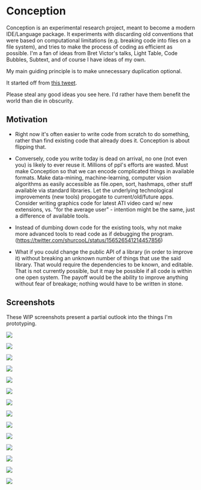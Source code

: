 Conception
==========

Conception is an experimental research project, meant to become a modern IDE/Language package. It experiments with discarding old conventions that were based on computational limitations (e.g. breaking code into files on a file system), and tries to make the process of coding as efficient as possible. I'm a fan of ideas from Bret Victor's talks, Light Table, Code Bubbles, Subtext, and of course I have ideas of my own.

My main guiding principle is to make unnecessary duplication optional.

It started off from [this tweet](https://twitter.com/shurcooL/status/173110768726839296).

Please steal any good ideas you see here. I'd rather have them benefit the world than die in obscurity.

Motivation
----------
- Right now it's often easier to write code from scratch to do something, rather than find existing code that already does it. Conception is about flipping that.

- Conversely, code you write today is dead on arrival, no one (not even you) is likely to ever reuse it. Millions of ppl's efforts are wasted. Must make Conception so that we can encode complicated things in available formats. Make data-mining, machine-learning, computer vision algorithms as easily accessible as file.open, sort, hashmaps, other stuff available via standard libraries. Let the underlying technological improvements (new tools) propogate to current/old/future apps. Consider writing graphics code for latest ATI video card w/ new extensions, vs. "for the average user" - intention might be the same, just a difference of available tools.

- Instead of dumbing down code for the existing tools, why not make more advanced tools to read code as if debugging the program. (https://twitter.com/shurcooL/status/156526541214457856)

- What if you could change the public API of a library (in order to improve it) without breaking an unknown number of things that use the said library. That would require the dependencies to be known, and editable. That is not currently possible, but it may be possible if all code is within one open system. The payoff would be the ability to improve anything without fear of breakage; nothing would have to be written in stone.

Screenshots
-----------
These WIP screenshots present a partial outlook into the things I'm prototyping.

![](https://dl.dropbox.com/u/8554242/dmitri/projects/Conception/images/2013-04-02_1406%20Godoc%20Widget.png)

![](https://dl.dropbox.com/u/8554242/dmitri/projects/Conception/images/minor-milestones/2013-02-19%202144%20Diff%20and%20Connections.png)

![](https://dl.dropbox.com/u/8554242/dmitri/projects/Conception/videos/LiveCodeWidget.gif)

![](https://dl.dropbox.com/u/8554242/dmitri/projects/Conception/images/2013-03-20_2356%20First%20Gist%20Created%20%26%20Cloned%20from%20Conception.png)

![](https://dl.dropbox.com/u/8554242/dmitri/projects/Conception/images/minor-milestones/2013-02-24%201302%20Second-order%20Diff.png)

![](https://dl.dropbox.com/u/8554242/dmitri/projects/Conception/images/minor-milestones/2013-02-27_1926%20TDD%20Workflow.png)

![](https://dl.dropbox.com/u/8554242/dmitri/projects/Conception/images/Two%20Programs.png)

![](https://dl.dropbox.com/u/8554242/dmitri/projects/Conception/images/minor-milestones/2013-03-29_0134%20High%20level%20highlighting%20for%20zoomed%20out%20view.png)

![](https://dl.dropbox.com/u/8554242/dmitri/projects/Conception/images/minor-milestones/2013-03-03_0113%20Inline%20Errors.png)

![](https://dl.dropbox.com/u/8554242/dmitri/projects/Conception/images/Autocompletions%201.png)

![](https://dl.dropbox.com/u/8554242/dmitri/projects/Conception/images/Go%20Live%20Editor%201.png)

![](https://dl.dropbox.com/u/8554242/dmitri/projects/Conception/images/Scrolling%20Motion%20Blur%201.png)

![](https://dl.dropbox.com/u/8554242/dmitri/projects/Conception/images/List%201.png)

![](https://dl.dropbox.com/u/8554242/dmitri/projects/Conception/images/Screen%20Shot%202012-10-17%20at%201.43.55%20PM.png)
